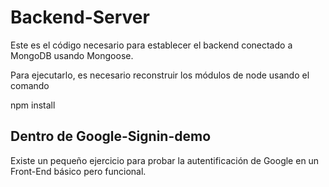 # Backend-Server

Este es el código necesario para establecer el backend conectado a MongoDB usando Mongoose.

Para ejecutarlo, es necesario reconstruir los módulos de node usando el comando

npm install

## Dentro de Google-Signin-demo
Existe un pequeño ejercicio para probar la autentificación de Google en un Front-End básico pero funcional.